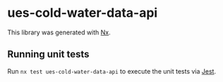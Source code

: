 # ues-cold-water-data-api

This library was generated with [Nx](https://nx.dev).

## Running unit tests

Run `nx test ues-cold-water-data-api` to execute the unit tests via [Jest](https://jestjs.io).
